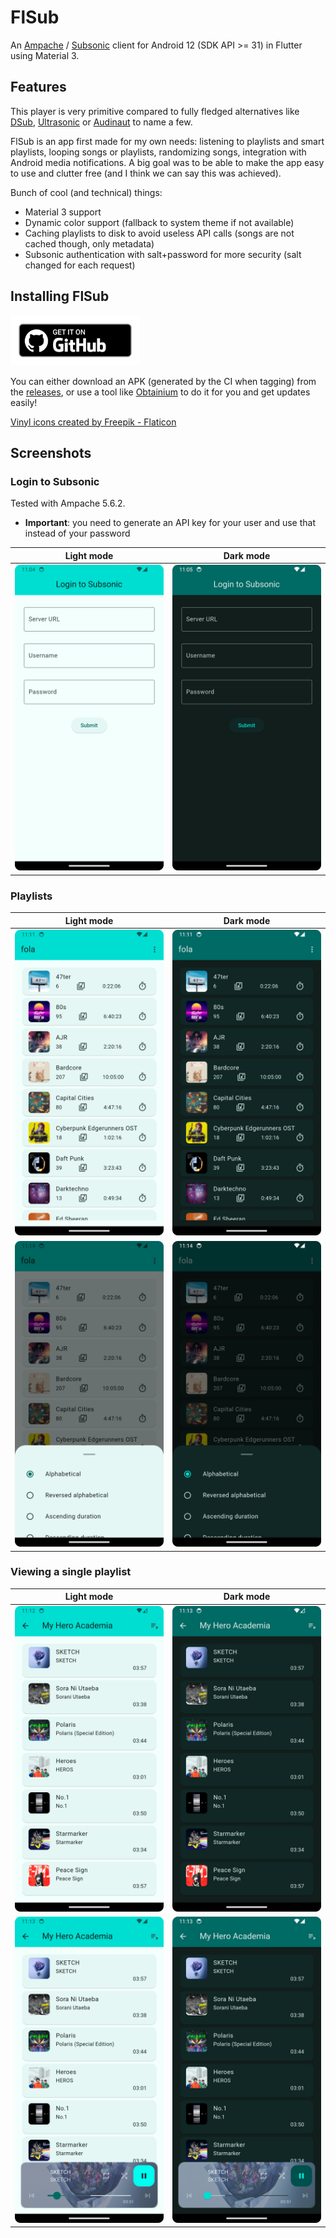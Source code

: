 # FlSub

An [Ampache](https://ampache.org/) / [Subsonic](http://www.subsonic.org/pages/index.jsp) client for Android 12 (SDK API >= 31) in Flutter using Material 3.

## Features

This player is very primitive compared to fully fledged alternatives like [DSub](https://github.com/daneren2005/Subsonic), [Ultrasonic](https://gitlab.com/ultrasonic/ultrasonic) or [Audinaut](https://github.com/nvllsvm/Audinaut) to name a few.

FlSub is an app first made for my own needs: listening to playlists and smart playlists, looping songs or playlists, randomizing songs, integration with Android media notifications. A big goal was to be able to make the app easy to use and clutter free (and I think we can say this was achieved).

Bunch of cool (and technical) things:
- Material 3 support
- Dynamic color support (fallback to system theme if not available)
- Caching playlists to disk to avoid useless API calls (songs are not cached though, only metadata)
- Subsonic authentication with salt+password for more security (salt changed for each request)

## Installing FlSub

[<img src=".github/images/badge_github.png" alt="Get it on GitHub" height="80">](https://github.com/SuperFola/FlSub/releases)

You can either download an APK (generated by the CI when tagging) from the [releases](https://github.com/SuperFola/FlSub/releases), or use a tool like [Obtainium](https://github.com/ImranR98/Obtainium) to do it for you and get updates easily!

<a href="https://www.flaticon.com/free-icons/vinyl" title="vinyl icons">Vinyl icons created by Freepik - Flaticon</a>

## Screenshots

### Login to Subsonic

Tested with Ampache 5.6.2.
- **Important**: you need to generate an API key for your user and use that instead of your password

|                         Light mode                         |                        Dark mode                         |
|:----------------------------------------------------------:|:--------------------------------------------------------:|
| ![login screen light mode](.github/images/login_light.png) | ![login screen dark mode](.github/images/login_dark.png) |

### Playlists

|                              Light mode                               |                              Dark mode                              |
|:---------------------------------------------------------------------:|:-------------------------------------------------------------------:|
|  ![playlists screen light mode](.github/images/playlists_light.png)   |  ![playlists screen dark mode](.github/images/playlists_dark.png)   |
| ![playlists sort light mode](.github/images/playlists_sort_light.png) | ![playlists sort dark mode](.github/images/playlists_sort_dark.png) |

### Viewing a single playlist

|                              Light mode                               |                              Dark mode                              |
|:---------------------------------------------------------------------:|:-------------------------------------------------------------------:|
| ![playlist screen light mode](.github/images/playlist_view_light.png) | ![playlist screen dark mode](.github/images/playlist_view_dark.png) |
|      ![music player light mode](.github/images/player_light.png)      |   ![music player sort dark mode](.github/images/player_dark.png)    |
